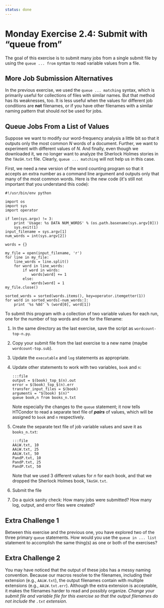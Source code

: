 ```yaml
---
status: done
---
```


<style type="text/css"> pre em { font-style: normal; background-color: yellow; } pre strong { font-style: normal; font-weight: bold; color: \#008; } </style>

Monday Exercise 2.4: Submit with “queue from”
=============================================

The goal of this exercise is to submit many jobs from a single submit file by using the `queue ... from` syntax to read variable values from a file.

More Job Submission Alternatives
--------------------------------

In the previous exercise, we used the `queue ... matching` syntax, which is primarily useful for collections of files with similar names. But that method has its weaknesses, too. 
It is less useful when the values for different job conditions are **not** filenames, or if you have other filenames with a similar naming pattern that should *not* be used for jobs.

Queue Jobs From a List of Values
--------------------------------

Suppose we want to modify our word-frequency analysis a little bit so that it outputs only the most common *N* words of a document. Further, we want to experiment with different values of *N*. And finally, even though we downloaded it, we no longer want to analyze the Sherlock Holmes stories in the `TAoSH.txt` file. Clearly, `queue ... matching` will not help us in this case.

First, we need a new version of the word counting program so that it accepts an extra number as a command line argument and outputs only that many of the most common words. Here is the new code (it's still not important that you understand this code):

``` file
#!/usr/bin/env python

import os
import sys
import operator

if len(sys.argv) != 3:
    print 'Usage: %s DATA NUM_WORDS' % (os.path.basename(sys.argv[0]))
    sys.exit(1)
input_filename = sys.argv[1]
num_words = int(sys.argv[2])

words = {}

my_file = open(input_filename, 'r')
for line in my_file:
    line_words = line.split()
    for word in line_words:
        if word in words:
            words[word] += 1
        else:
            words[word] = 1
my_file.close()

sorted_words = sorted(words.items(), key=operator.itemgetter(1))
for word in sorted_words[-num_words:]:
    print '%s %8d' % (word[0], word[1])
```

To submit this program with a collection of two variable values for each run, one for the number of top words and one for the filename:

1.  In the same directory as the last exercise, save the script as `wordcount-top-n.py`.
1.  Copy your submit file from the last exercise to a new name (maybe `wordcount-top.sub`).
1.  Update the `executable` and `log` statements as appropriate.
1.  Update other statements to work with two variables, `book` and `n`:

        :::file
        output = $(book)_top_$(n).out 
        error = $(book)_top_$(n).err 
        transfer_input_files = $(book) 
        arguments = "$(book) $(n)" 
        queue book,n from books_n.txt

    Note especially the changes to the `queue` statement; it now tells HTCondor to read a separate text file of ***pairs*** of values, which will be assigned to `book` and `n` respectively.

1.  Create the separate text file of job variable values and save it as `books_n.txt`:

        :::file
        AAiW.txt, 10 
        AAiW.txt, 25 
        AAiW.txt, 50 
        PandP.txt, 10 
        PandP.txt, 25 
        PandP.txt, 50

    Note that we used 3 different values for *n* for each book, and that we dropped the Sherlock Holmes book, `TAoSH.txt`.

1.  Submit the file
1.  Do a quick sanity check: How many jobs were submitted? How many log, output, and error files were created?

Extra Challenge 1
-----------------

Between this exercise and the previous one, you have explored two of the three primary `queue` statements. How would you use the `queue in ... list` statement to accomplish the same thing(s) as one or both of the exercises?

Extra Challenge 2
-----------------

You may have noticed that the output of these jobs has a messy naming convention. Because our macros resolve to the filenames, including their extension (e.g., `AAiW.txt`), the output filenames contain with multiple extensions (e.g., `AAiW.txt.err`). Although the extra extension is acceptable, it makes the filenames harder to read and possibly organize. *Change your submit file and variable file for this exercise so that the output filenames do not include the `.txt` extension.*

